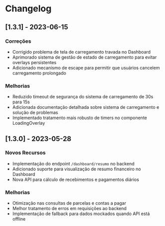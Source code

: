 # Changelog

## [1.3.1] - 2023-06-15

### Correções
- Corrigido problema de tela de carregamento travada no Dashboard
- Aprimorado sistema de gestão de estado de carregamento para evitar overlays persistentes
- Adicionado mecanismo de escape para permitir que usuários cancelem carregamento prolongado

### Melhorias
- Reduzido timeout de segurança do sistema de carregamento de 30s para 15s
- Adicionada documentação detalhada sobre sistema de carregamento e solução de problemas
- Implementado tratamento mais robusto de timers no componente LoadingOverlay

## [1.3.0] - 2023-05-28

### Novos Recursos
- Implementação do endpoint `/dashboard/resumo` no backend
- Adicionado suporte para visualização de resumo financeiro no Dashboard
- Nova API para cálculo de recebimentos e pagamentos diários

### Melhorias
- Otimização nas consultas de parcelas e contas a pagar
- Melhor tratamento de erros em requisições ao backend
- Implementação de fallback para dados mockados quando API está offline 